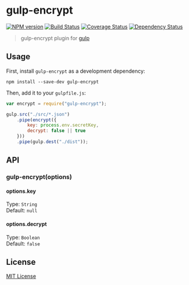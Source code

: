 # gulp-encrypt
[![NPM version][npm-image]][npm-url] [![Build Status][travis-image]][travis-url]  [![Coverage Status][coveralls-image]][coveralls-url] [![Dependency Status][depstat-image]][depstat-url]

> gulp-encrypt plugin for [gulp](https://github.com/wearefractal/gulp)

## Usage

First, install `gulp-encrypt` as a development dependency:

```shell
npm install --save-dev gulp-encrypt
```

Then, add it to your `gulpfile.js`:

```javascript
var encrypt = require("gulp-encrypt");

gulp.src("./src/*.json")
	.pipe(encrypt({
		key: process.env.secretKey,
		decrypt: false || true
	}))
	.pipe(gulp.dest("./dist"));
```

## API

### gulp-encrypt(options)

#### options.key
Type: `String`  
Default: `null`

#### options.decrypt
Type: `Boolean`  
Default: `false`

## License

[MIT License](http://en.wikipedia.org/wiki/MIT_License)

[npm-url]: https://npmjs.org/package/gulp-encrypt
[npm-image]: https://badge.fury.io/js/gulp-encrypt.png

[travis-url]: http://travis-ci.org/charliedowler/gulp-encrypt
[travis-image]: https://secure.travis-ci.org/charliedowler/gulp-encrypt.png?branch=master

[coveralls-url]: https://coveralls.io/r/charliedowler/gulp-encrypt
[coveralls-image]: https://coveralls.io/repos/charliedowler/gulp-encrypt/badge.png

[depstat-url]: https://david-dm.org/charliedowler/gulp-encrypt
[depstat-image]: https://david-dm.org/charliedowler/gulp-encrypt.png
